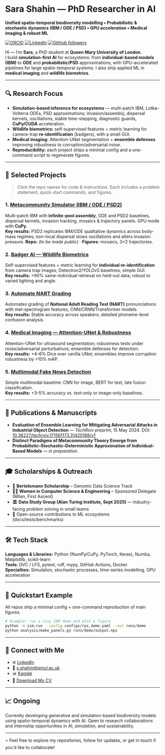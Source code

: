 # Sara Shahin — PhD Researcher in AI
**Unified spatio-temporal biodiversity modelling • Probabilistic & stochastic dynamics (IBM / ODE / PSD) • GPU acceleration • Medical imaging & robust ML**

[![ORCID](https://img.shields.io/badge/ORCID-0009--0000--7847--6242-green)](https://orcid.org/0009-0000-7847-6242)
[![LinkedIn](https://img.shields.io/badge/LinkedIn-sara--shahin-blue)](https://www.linkedin.com/in/sara-shahin-3a842929/)
[![GitHub followers](https://img.shields.io/github/followers/sarashahin?style=social)](https://github.com/sarashahin)

Hi — I’m **Sara**, a PhD student at **Queen Mary University of London**.  
I build **simulation-first AI** for ecosystems: from **individual-based models (IBM)** to **ODE** and **probabilistic/PSD** approximations, with GPU-accelerated pipelines for large spatio-temporal systems. I also ship applied ML in **medical imaging** and **wildlife biometrics**.

---

## 🔍 Research Focus
- **Simulation-based inference for ecosystems** — multi-patch IBM, Lotka–Volterra ODEs, PSD approximations; invasion/assembly, dispersal kernels, oscillations, stable time-stepping, diagnostic guards, **CuPy/CUDA** acceleration.
- **Wildlife biometrics:** self-supervised features + metric learning for camera-trap **re-identification** (badgers), with a small GUI.
- **Medical imaging:** Attention-UNet segmentation + **ensemble defenses** improving robustness to corruption/adversarial noise.
- **Reproducibility:** each project ships a minimal config and a one-command script to regenerate figures.

---

## 📂 Selected Projects
> Click the repo names for code & instructions. Each includes a problem statement, quick-start commands, and figures.

### 1. [Metacommunity Simulator (IBM / ODE / PSD2)]()
Multi-patch IBM with **infinite-pool assembly**, ODE and PSD2 baselines, dispersal kernels, invasion tracking, mosaics & trajectory panels. GPU mode with **CuPy**.  
**Key results:** PSD2 replicates IBM/ODE qualitative dynamics across body-mass regimes; non-local dispersal slows oscillations and alters invasion pressure.
**Repo:** *(to be made public)* · **Figures:** mosaics, 3×2 trajectories.

### 2. [Badger AI — Wildlife Biometrics](https://github.com/sarashahin/Badger_AI)
Self-supervised features + metric learning for **individual re-identification** from camera trap images; Detectron2/YOLOv5 baselines; simple GUI.  
**Key results:** >90% same-individual retrieval on held-out data; robust to varied lighting and angle.

### 3. [Automate NART Grading](https://github.com/sarashahin/Automate-Grading-Test-NART)
Automates grading of **National Adult Reading Test (NART)** pronunciations with mel-spectrogram features, CNN/CRNN/Transformer models.  
**Key results:** Stable accuracy across speakers; detailed phoneme-level confusion analysis.

### 4. [Medical Imaging — Attention-UNet & Robustness](https://github.com/sarashahin/Breast_Cancer_UNet_Segmentatio)
Attention-UNet for ultrasound segmentation; robustness tests under noise/adversarial perturbations; ensemble defenses for detection.  
**Key results:** +4–6% Dice over vanilla UNet; ensembles improve corruption robustness by >10% mAP.

### 5. [Multimodal Fake News Detection](https://github.com/sarashahin/Multimodal-Fake-News-Detection)
Simple multimodal baseline: CNN for image, BERT for text, late fusion classification.  
**Key results:** +3–5% accuracy vs. text-only or image-only baselines.

---

## 📄 Publications & Manuscripts
- **Evaluation of Ensemble Learning for Mitigating Adversarial Attacks in Industrial Object Detection** — *TechRxiv preprint*, 15 May 2024. DOI: [10.36227/techrxiv.171561173.31420188/v1](https://doi.org/10.36227/techrxiv.171561173.31420188/v1)  
- **Distinct Paradigms of Metacommunity Theory Emerge from Probabilistic–Stochastic–Deterministic Approximation of Individual-Based Models** — *in preparation*.

---

## 🎓 Scholarships & Outreach
- 🧬 **Bertelsmann Scholarship** – Genomic Data Science Track  
- 👩‍💻 **Women in Computer Science & Engineering** – Sponsored Delegate (Milan, First Ascent)  
- 🏛 **Data Study Group (Alan Turing Institute, Sept 2025)** — industry-facing problem solving in small teams  
- 🤝 Open-source contributions to ML ecosystems (docs/tests/benchmarks)

---

## 🛠 Tech Stack
**Languages & Libraries:** Python (NumPy/CuPy, PyTorch, Keras), Numba, Matplotlib, scikit-learn  
**Tools:** DVC / LFS, pytest, ruff, mypy, GitHub Actions, Docker  
**Specialties:** Simulation, stochastic processes, time-series modelling, GPU acceleration

---

## 🚀 Quickstart Example
All repos ship a minimal config + one-command reproduction of main figures.

```bash
# Example: run a tiny IBM demo and plot a figure
python -m sim.run --config configs/rps_demo.yaml --out runs/demo
python analysis/make_panels.py runs/demo/output.npz

```

---


## 📌 Connect with Me

- 🌐 [LinkedIn](https://www.linkedin.com/in/sara-shahin-3a842929/)
- 📧 s.shahin@qmul.ac.uk
- 📊 [Kaggle](https://www.kaggle.com/sarashahin)
- 💼 [Download My CV](https://github.com/sarashahin/Sara-Shahin/blob/main/Profile.pdf)

---

## 📈 Ongoing

Currently developing generative and simulation-based biodiversity models using spatio-temporal dynamics with AI. Open to research collaborations and internship opportunities in AI, simulation, and sustainability.

---

⭐ Feel free to explore my repositories, follow for updates, or get in touch if you'd like to collaborate!






